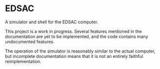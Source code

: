 # EDSAC
A simulator and shell for the EDSAC computer.

This project is a work in progress. Several features mentioned in the documentation are yet to be implemented, and the code contains many undocumented features.

The operation of the simulator is reasonably similar to the actual computer, but incomplete documentation means that it is not an entirely faithful reimplementation.
